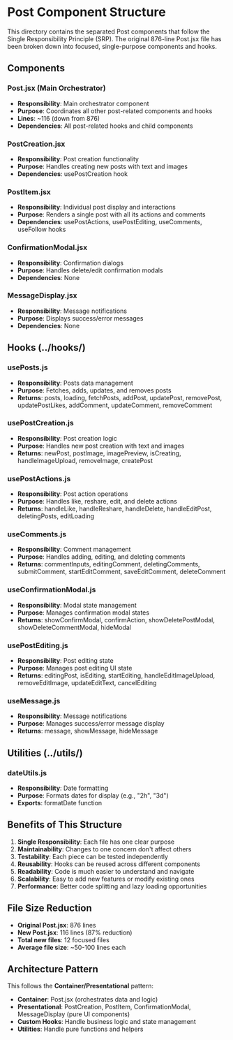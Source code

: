 # Post Component Structure

This directory contains the separated Post components that follow the Single Responsibility Principle (SRP). The original 876-line Post.jsx file has been broken down into focused, single-purpose components and hooks.

## Components

### Post.jsx (Main Orchestrator)
- **Responsibility**: Main orchestrator component
- **Purpose**: Coordinates all other post-related components and hooks
- **Lines**: ~116 (down from 876)
- **Dependencies**: All post-related hooks and child components

### PostCreation.jsx
- **Responsibility**: Post creation functionality
- **Purpose**: Handles creating new posts with text and images
- **Dependencies**: usePostCreation hook

### PostItem.jsx
- **Responsibility**: Individual post display and interactions
- **Purpose**: Renders a single post with all its actions and comments
- **Dependencies**: usePostActions, usePostEditing, useComments, useFollow hooks

### ConfirmationModal.jsx
- **Responsibility**: Confirmation dialogs
- **Purpose**: Handles delete/edit confirmation modals
- **Dependencies**: None

### MessageDisplay.jsx
- **Responsibility**: Message notifications
- **Purpose**: Displays success/error messages
- **Dependencies**: None

## Hooks (../hooks/)

### usePosts.js
- **Responsibility**: Posts data management
- **Purpose**: Fetches, adds, updates, and removes posts
- **Returns**: posts, loading, fetchPosts, addPost, updatePost, removePost, updatePostLikes, addComment, updateComment, removeComment

### usePostCreation.js
- **Responsibility**: Post creation logic
- **Purpose**: Handles new post creation with text and images
- **Returns**: newPost, postImage, imagePreview, isCreating, handleImageUpload, removeImage, createPost

### usePostActions.js
- **Responsibility**: Post action operations
- **Purpose**: Handles like, reshare, edit, and delete actions
- **Returns**: handleLike, handleReshare, handleDelete, handleEditPost, deletingPosts, editLoading

### useComments.js
- **Responsibility**: Comment management
- **Purpose**: Handles adding, editing, and deleting comments
- **Returns**: commentInputs, editingComment, deletingComments, submitComment, startEditComment, saveEditComment, deleteComment

### useConfirmationModal.js
- **Responsibility**: Modal state management
- **Purpose**: Manages confirmation modal states
- **Returns**: showConfirmModal, confirmAction, showDeletePostModal, showDeleteCommentModal, hideModal

### usePostEditing.js
- **Responsibility**: Post editing state
- **Purpose**: Manages post editing UI state
- **Returns**: editingPost, isEditing, startEditing, handleEditImageUpload, removeEditImage, updateEditText, cancelEditing

### useMessage.js
- **Responsibility**: Message notifications
- **Purpose**: Manages success/error message display
- **Returns**: message, showMessage, hideMessage

## Utilities (../utils/)

### dateUtils.js
- **Responsibility**: Date formatting
- **Purpose**: Formats dates for display (e.g., "2h", "3d")
- **Exports**: formatDate function

## Benefits of This Structure

1. **Single Responsibility**: Each file has one clear purpose
2. **Maintainability**: Changes to one concern don't affect others
3. **Testability**: Each piece can be tested independently
4. **Reusability**: Hooks can be reused across different components
5. **Readability**: Code is much easier to understand and navigate
6. **Scalability**: Easy to add new features or modify existing ones
7. **Performance**: Better code splitting and lazy loading opportunities

## File Size Reduction

- **Original Post.jsx**: 876 lines
- **New Post.jsx**: 116 lines (87% reduction)
- **Total new files**: 12 focused files
- **Average file size**: ~50-100 lines each

## Architecture Pattern

This follows the **Container/Presentational** pattern:
- **Container**: Post.jsx (orchestrates data and logic)
- **Presentational**: PostCreation, PostItem, ConfirmationModal, MessageDisplay (pure UI components)
- **Custom Hooks**: Handle business logic and state management
- **Utilities**: Handle pure functions and helpers









